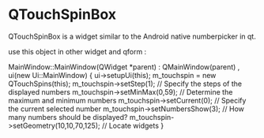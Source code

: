 # QTouchSpinBox
QTouchSpinBox is a widget similar to the Android native numberpicker in qt.

use this object in other widget and qform : 

MainWindow::MainWindow(QWidget *parent)
    : QMainWindow(parent)
    , ui(new Ui::MainWindow)
{
    ui->setupUi(this);
    m_touchspin = new QTouchSpins(this);
    m_touchspin->setStep(1);                 // Specify the steps of the displayed numbers
    m_touchspin->setMinMax(0,59);            // Determine the maximum and minimum numbers
    m_touchspin->setCurrent(0);              // Specify the current selected number
    m_touchspin->setNumbersShow(3);          // How many numbers should be displayed?
    m_touchspin->setGeometry(10,10,70,125);  // Locate widgets
}

